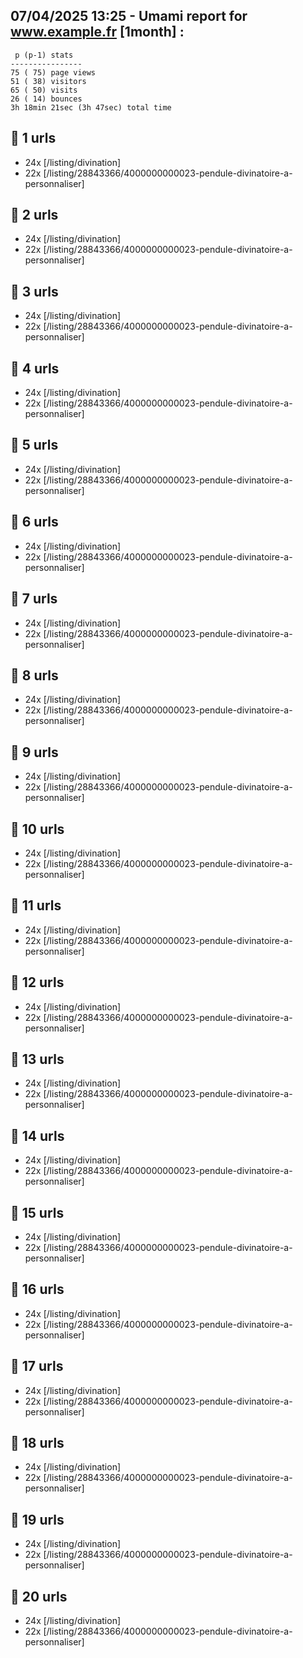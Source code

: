 ## 07/04/2025 13:25 - Umami report for www.example.fr [1month] :

```
 p (p-1) stats
----------------
75 ( 75) page views
51 ( 38) visitors
65 ( 50) visits
26 ( 14) bounces
3h 18min 21sec (3h 47sec) total time
```

## 🥇 1 urls
- 24x [/listing/divination]
- 22x [/listing/28843366/4000000000023-pendule-divinatoire-a-personnaliser]

## 🥇 2 urls
- 24x [/listing/divination]
- 22x [/listing/28843366/4000000000023-pendule-divinatoire-a-personnaliser]

## 🥇 3 urls
- 24x [/listing/divination]
- 22x [/listing/28843366/4000000000023-pendule-divinatoire-a-personnaliser]

## 🥇 4 urls
- 24x [/listing/divination]
- 22x [/listing/28843366/4000000000023-pendule-divinatoire-a-personnaliser]

## 🥇 5 urls
- 24x [/listing/divination]
- 22x [/listing/28843366/4000000000023-pendule-divinatoire-a-personnaliser]

## 🥇 6 urls
- 24x [/listing/divination]
- 22x [/listing/28843366/4000000000023-pendule-divinatoire-a-personnaliser]

## 🥇 7 urls
- 24x [/listing/divination]
- 22x [/listing/28843366/4000000000023-pendule-divinatoire-a-personnaliser]

## 🥇 8 urls
- 24x [/listing/divination]
- 22x [/listing/28843366/4000000000023-pendule-divinatoire-a-personnaliser]

## 🥇 9 urls
- 24x [/listing/divination]
- 22x [/listing/28843366/4000000000023-pendule-divinatoire-a-personnaliser]

## 🥇 10 urls
- 24x [/listing/divination]
- 22x [/listing/28843366/4000000000023-pendule-divinatoire-a-personnaliser]

## 🥇 11 urls
- 24x [/listing/divination]
- 22x [/listing/28843366/4000000000023-pendule-divinatoire-a-personnaliser]

## 🥇 12 urls
- 24x [/listing/divination]
- 22x [/listing/28843366/4000000000023-pendule-divinatoire-a-personnaliser]

## 🥇 13 urls
- 24x [/listing/divination]
- 22x [/listing/28843366/4000000000023-pendule-divinatoire-a-personnaliser]

## 🥇 14 urls
- 24x [/listing/divination]
- 22x [/listing/28843366/4000000000023-pendule-divinatoire-a-personnaliser]

## 🥇 15 urls
- 24x [/listing/divination]
- 22x [/listing/28843366/4000000000023-pendule-divinatoire-a-personnaliser]

## 🥇 16 urls
- 24x [/listing/divination]
- 22x [/listing/28843366/4000000000023-pendule-divinatoire-a-personnaliser]

## 🥇 17 urls
- 24x [/listing/divination]
- 22x [/listing/28843366/4000000000023-pendule-divinatoire-a-personnaliser]

## 🥇 18 urls
- 24x [/listing/divination]
- 22x [/listing/28843366/4000000000023-pendule-divinatoire-a-personnaliser]

## 🥇 19 urls
- 24x [/listing/divination]
- 22x [/listing/28843366/4000000000023-pendule-divinatoire-a-personnaliser]

## 🥇 20 urls
- 24x [/listing/divination]
- 22x [/listing/28843366/4000000000023-pendule-divinatoire-a-personnaliser]